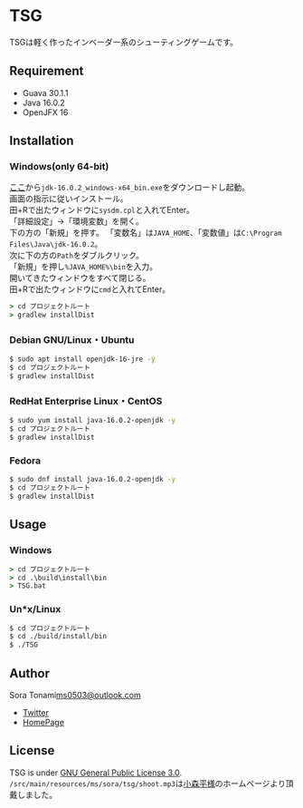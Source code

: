 # TSG
TSGは軽く作ったインベーダー系のシューティングゲームです。
## Requirement
* Guava 30.1.1
* Java 16.0.2
* OpenJFX 16
## Installation
### Windows(only 64-bit)
[ここ](https://www.oracle.com/jp/java/technologies/javase-jdk16-downloads.html )から`jdk-16.0.2_windows-x64_bin.exe`をダウンロードし起動。  
画面の指示に従いインストール。  
田+Rで出たウィンドウに`sysdm.cpl`と入れてEnter。  
「詳細設定」→「環境変数」を開く。  
下の方の「新規」を押す。
「変数名」は`JAVA_HOME`、「変数値」は`C:\Program Files\Java\jdk-16.0.2`。  
次に下の方の`Path`をダブルクリック。  
「新規」を押し`%JAVA_HOME%\bin`を入力。  
開いてきたウィンドウをすべて閉じる。  
田+Rで出たウィンドウに`cmd`と入れてEnter。  
```cmd
> cd プロジェクトルート
> gradlew installDist
```
### Debian GNU/Linux・Ubuntu
```bash
$ sudo apt install openjdk-16-jre -y
$ cd プロジェクトルート
$ gradlew installDist
```
### RedHat Enterprise Linux・CentOS
```bash
$ sudo yum install java-16.0.2-openjdk -y
$ cd プロジェクトルート
$ gradlew installDist
```
### Fedora
```bash
$ sudo dnf install java-16.0.2-openjdk -y
$ cd プロジェクトルート
$ gradlew installDist
```
## Usage
### Windows
```cmd
> cd プロジェクトルート
> cd .\build\install\bin
> TSG.bat
```
### Un*x/Linux
```bash
$ cd プロジェクトルート
$ cd ./build/install/bin
$ ./TSG
```
## Author
Sora Tonami<ms0503@outlook.com>
* [Twitter](https://twitter.com/ms0503_/)
* [HomePage](https://www.ngri.jp/)
## License
TSG is under [GNU General Public License 3.0](./COPYING).  
`/src/main/resources/ms/sora/tsg/shoot.mp3`は[小森平様](https://taira-komori.jpn.org/arms01.html )のホームページより頂戴しました。
